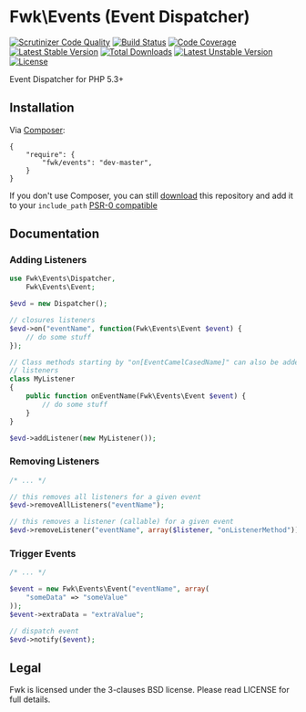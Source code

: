 # Fwk\Events (Event Dispatcher)

[![Scrutinizer Code Quality](https://scrutinizer-ci.com/g/fwk/Events/badges/quality-score.png?s=fd301aeae2aced90b4005e852c155c6993201f7f)](https://scrutinizer-ci.com/g/fwk/Events/)
[![Build Status](https://secure.travis-ci.org/fwk/Events.png?branch=master)](http://travis-ci.org/fwk/Events)
[![Code Coverage](https://scrutinizer-ci.com/g/fwk/Events/badges/coverage.png?s=10519bce46abbba090eb89b007fd831b317c5c59)](https://scrutinizer-ci.com/g/fwk/Events/)
[![Latest Stable Version](https://poser.pugx.org/fwk/events/v/stable.png)](https://packagist.org/packages/fwk/events) 
[![Total Downloads](https://poser.pugx.org/fwk/events/downloads.png)](https://packagist.org/packages/fwk/events) 
[![Latest Unstable Version](https://poser.pugx.org/fwk/events/v/unstable.png)](https://packagist.org/packages/fwk/events) 
[![License](https://poser.pugx.org/fwk/di/license.png)](https://packagist.org/packages/fwk/events)

Event Dispatcher for PHP 5.3+

## Installation

Via [Composer](http://getcomposer.org):

```
{
    "require": {
        "fwk/events": "dev-master",
    }
}
```

If you don't use Composer, you can still [download](https://github.com/fwk/Events/zipball/master) this repository and add it
to your ```include_path``` [PSR-0 compatible](https://github.com/php-fig/fig-standards/blob/master/accepted/PSR-0.md)

## Documentation

### Adding Listeners

``` php
use Fwk\Events\Dispatcher,
    Fwk\Events\Event;

$evd = new Dispatcher();

// closures listeners
$evd->on("eventName", function(Fwk\Events\Event $event) {
    // do some stuff
});

// Class methods starting by "on[EventCamelCasedName]" can also be added as 
// listeners
class MyListener 
{
    public function onEventName(Fwk\Events\Event $event) {
        // do some stuff
    }
}

$evd->addListener(new MyListener());
```

### Removing Listeners

``` php
/* ... */

// this removes all listeners for a given event
$evd->removeAllListeners("eventName");

// this removes a listener (callable) for a given event
$evd->removeListener("eventName", array($listener, "onListenerMethod"));
```

### Trigger Events

``` php
/* ... */

$event = new Fwk\Events\Event("eventName", array(
    "someData" => "someValue"
));
$event->extraData = "extraValue";

// dispatch event
$evd->notify($event);
```

## Legal 

Fwk is licensed under the 3-clauses BSD license. Please read LICENSE for full details.

